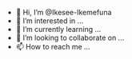 - 👋 Hi, I’m @Ikesee-Ikemefuna
- 👀 I’m interested in ...
- 🌱 I’m currently learning ...
- 💞️ I’m looking to collaborate on ...
- 📫 How to reach me ...

<!---
Ikesee-Ikemefuna/Ikesee-Ikemefuna is a ✨ special ✨ repository because its `README.md` (this file) appears on your GitHub profile.
You can click the Preview link to take a look at your changes.
--->
